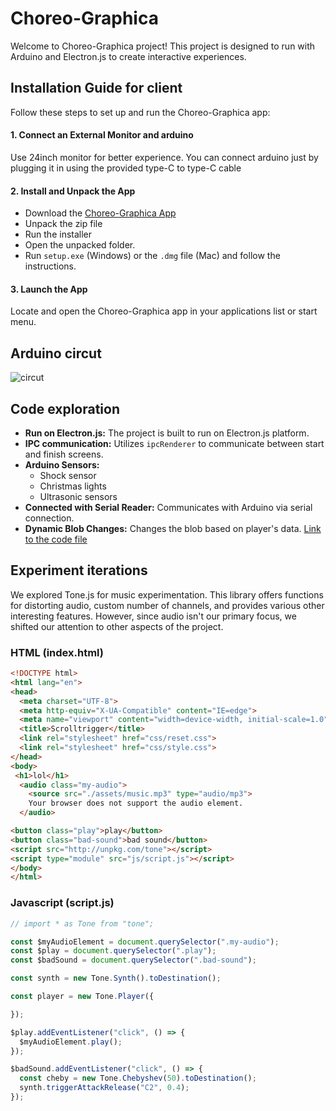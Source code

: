 # Choreo-Graphica

Welcome to Choreo-Graphica project! This project is designed to run with Arduino and Electron.js to create interactive experiences.

## Installation Guide for client

Follow these steps to set up and run the Choreo-Graphica app:

#### 1. Connect an External Monitor and arduino
Use 24inch monitor for better experience. You can connect arduino just by plugging it in using the provided type-C to type-C cable

#### 2. Install and Unpack the App
- Download the [Choreo-Graphica App](web/out/make/zip/darwin/arm64/choreo-graphica-darwin-arm64-1.0.0.zip)
- Unpack the zip file
- Run the installer
- Open the unpacked folder.
- Run `setup.exe` (Windows) or the `.dmg` file (Mac) and follow the instructions.

#### 3. Launch the App 
Locate and open the Choreo-Graphica app in your applications list or start menu.



## Arduino circut 

![circut](https://github.com/AnastasiiaPavliuk/Rotrijk/assets/133123399/439029f5-72bb-4e01-b614-1be43ad94db5)



## Code exploration

- **Run on Electron.js:** The project is built to run on Electron.js platform.
- **IPC communication:** Utilizes `ipcRenderer` to communicate between start and finish screens.
- **Arduino Sensors:**
  - Shock sensor
  - Christmas lights
  - Ultrasonic sensors
- **Connected with Serial Reader:** Communicates with Arduino via serial connection.
- **Dynamic Blob Changes:** Changes the blob based on player's data. [Link to the code file](#)



## Experiment iterations 

We explored Tone.js for music experimentation. This library offers functions for distorting audio, custom number of channels, and provides various other interesting features. However, since audio isn't our primary focus, we shifted our attention to other aspects of the project.

### HTML (index.html)

```html
<!DOCTYPE html>
<html lang="en">
<head>
  <meta charset="UTF-8">
  <meta http-equiv="X-UA-Compatible" content="IE=edge">
  <meta name="viewport" content="width=device-width, initial-scale=1.0">
  <title>Scrolltrigger</title>
  <link rel="stylesheet" href="css/reset.css">
  <link rel="stylesheet" href="css/style.css">
</head>
<body>
 <h1>lol</h1>
  <audio class="my-audio">
    <source src="./assets/music.mp3" type="audio/mp3">
    Your browser does not support the audio element.
  </audio>

<button class="play">play</button>
<button class="bad-sound">bad sound</button>
<script src="http://unpkg.com/tone"></script>
<script type="module" src="js/script.js"></script>
</body>
</html>
```

### Javascript (script.js)

```js
// import * as Tone from "tone";

const $myAudioElement = document.querySelector(".my-audio");
const $play = document.querySelector(".play");
const $badSound = document.querySelector(".bad-sound");

const synth = new Tone.Synth().toDestination();

const player = new Tone.Player({

});

$play.addEventListener("click", () => {
  $myAudioElement.play();
});

$badSound.addEventListener("click", () => {
  const cheby = new Tone.Chebyshev(50).toDestination();
  synth.triggerAttackRelease("C2", 0.4);
});

```
